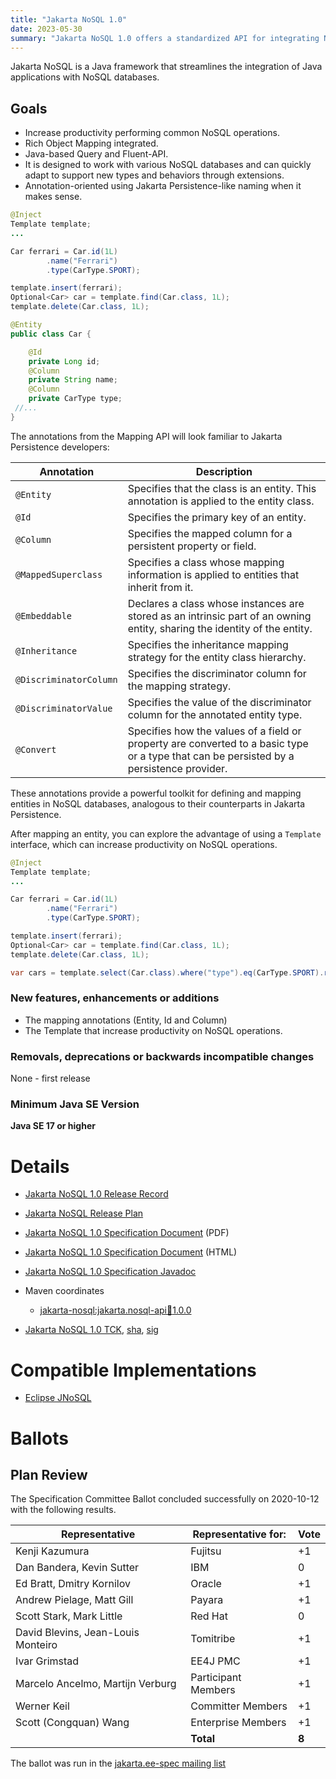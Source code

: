 ```yaml
---
title: "Jakarta NoSQL 1.0"
date: 2023-05-30
summary: "Jakarta NoSQL 1.0 offers a standardized API for integrating NoSQL databases with Jakarta EE applications, which improves productivity and interoperability across different NoSQL technologies. Although it is not part of Jakarta EE 11, the aim is to lay the groundwork for its future inclusion in the platform."
---
```


Jakarta NoSQL is a Java framework that streamlines the integration of Java applications with NoSQL databases.


## Goals

* Increase productivity performing common NoSQL operations.
* Rich Object Mapping integrated.
* Java-based Query and Fluent-API.
* It is designed to work with various NoSQL databases and can quickly adapt to support new types and behaviors through extensions.
* Annotation-oriented using Jakarta Persistence-like naming when it makes sense.


```java
@Inject
Template template;
...

Car ferrari = Car.id(1L)
        .name("Ferrari")
        .type(CarType.SPORT);

template.insert(ferrari);
Optional<Car> car = template.find(Car.class, 1L);
template.delete(Car.class, 1L);
```

```java
@Entity
public class Car {

    @Id
    private Long id;
    @Column
    private String name;
    @Column
    private CarType type;
 //...
}
```

The annotations from the Mapping API will look familiar to Jakarta Persistence developers:

| Annotation             | Description                                                                                                                                     |
|------------------------|-------------------------------------------------------------------------------------------------------------------------------------------------|
| `@Entity`              | Specifies that the class is an entity. This annotation is applied to the entity class.                                                         |
| `@Id`                  | Specifies the primary key of an entity.                                                                                                        |
| `@Column`              | Specifies the mapped column for a persistent property or field.                                                                                |
| `@MappedSuperclass`    | Specifies a class whose mapping information is applied to entities that inherit from it.                                                       |
| `@Embeddable`          | Declares a class whose instances are stored as an intrinsic part of an owning entity, sharing the identity of the entity.                      |
| `@Inheritance`         | Specifies the inheritance mapping strategy for the entity class hierarchy.                                                                     |
| `@DiscriminatorColumn` | Specifies the discriminator column for the mapping strategy.                                                                                   |
| `@DiscriminatorValue`  | Specifies the value of the discriminator column for the annotated entity type.                                                                 |
| `@Convert`             | Specifies how the values of a field or property are converted to a basic type or a type that can be persisted by a persistence provider.       |

These annotations provide a powerful toolkit for defining and mapping entities in NoSQL databases, analogous to their counterparts in Jakarta Persistence.


After mapping an entity, you can explore the advantage of using a `Template` interface, which can increase productivity on NoSQL operations.

```java
@Inject
Template template;
...

Car ferrari = Car.id(1L)
        .name("Ferrari")
        .type(CarType.SPORT);

template.insert(ferrari);
Optional<Car> car = template.find(Car.class, 1L);
template.delete(Car.class, 1L);

var cars = template.select(Car.class).where("type").eq(CarType.SPORT).result();
```


### New features, enhancements or additions

* The mapping annotations (Entity, Id and Column)
* The Template that increase productivity on NoSQL operations.


###  Removals, deprecations or backwards incompatible changes

None - first release

### Minimum Java SE Version
<!-- Specify the minimum required Java SE version for this specification -->
**Java SE 17 or higher**

# Details

* [Jakarta NoSQL 1.0 Release Record](https://projects.eclipse.org/projects/ee4j.nosql/releases/1.0)


* [Jakarta NoSQL Release Plan](https://projects.eclipse.org/projects/ee4j.nosql/releases/1.0)
* [Jakarta NoSQL 1.0 Specification Document](./jakarta-nosql-1.0.0.pdf) (PDF)
* [Jakarta NoSQL 1.0 Specification Document](./jakarta-nosql-1.0.0.html) (HTML)
* [Jakarta NoSQL 1.0 Specification Javadoc](./apidocs)
* Maven coordinates
  * [jakarta-nosql:jakarta.nosql-api:jar:1.0.0](https://repo1.maven.org/maven2/jakarta/nosql/jakarta.nosql-api/1.0.0)
* [Jakarta NoSQL 1.0 TCK](https://www.eclipse.org/downloads/download.php?file=/nosql/1.0/staged/eftl/nosql-1-0-0-tck.zip), [sha](https://download.eclipse.org/nosql/1.0/staged/eftl/nosql-1-0-0-tck.zip.sha256),
[sig](https://download.eclipse.org/nosql/1.0/staged/eftl/nosql-tck-1.0.0.zip.sig)

# Compatible Implementations

* [Eclipse JNoSQL](http://www.jnosql.org/)

# Ballots

## Plan Review

The Specification Committee Ballot concluded successfully on 2020-10-12 with the following results.

| Representative                                 | Representative for: | Vote |
|------------------------------------------------|---------------------|------|
| Kenji Kazumura                                 | Fujitsu             |  +1  |
| Dan Bandera, Kevin Sutter                      | IBM                 |   0  |
| Ed Bratt, Dmitry Kornilov                      | Oracle              |  +1  |
| Andrew Pielage, Matt Gill                      | Payara              |  +1  |
| Scott Stark, Mark Little                       | Red Hat             |   0  |
| David Blevins, Jean-Louis Monteiro             | Tomitribe           |  +1  |
| Ivar Grimstad                                  | EE4J PMC            |  +1  |
| Marcelo Ancelmo, Martijn Verburg               | Participant Members |  +1  |
| Werner Keil                                    | Committer Members   |  +1  |
| Scott (Congquan) Wang                          | Enterprise Members  |  +1  |
|                                                | **Total**           | **8**|

The ballot was run in the [jakarta.ee-spec mailing list](https://www.eclipse.org/lists/jakarta.ee-spec/msg00984.html)
